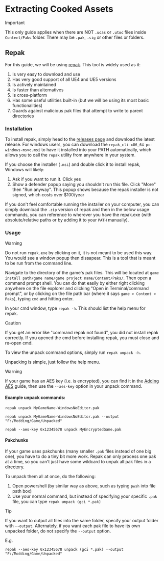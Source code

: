 # Extracting Cooked Assets
> [!IMPORTANT]
> This only guide applies when there are NOT `.ucas` or `.utoc` files inside `Content/Paks` folder. There may be `.pak`, `.sig` or other files or folders.   

## Repak

For this guide, we will be using [repak](https://github.com/trumank/repak). This tool is widely used as it:
1. Is very easy to download and use
2. Has very good support of all UE4 and UE5 versions
3. Is actively maintained
4. Is faster than alternatives
5. Is cross-platform
6. Has some useful utilities built-in (but we will be using its most basic functionalities)
7. Guards against malicious pak files that attempt to write to parent directories

### Installation

To install repak, simply head to the [releases page](https://github.com/trumank/repak/releases) and download the latest release. For windows users, you can download the `repak_cli-x86_64-pc-windows-msvc.msi` to have it installed into your PATH automatically, which allows you to call the `repak` utility from anywhere in your system.

If you choose the installer (`.msi`) and double click it to install repak, Windows will likely:
1. Ask if you want to run it. Click yes
2. Show a defender popup saying you shouldn't run this file. Click "More" then "Run anyway". This popup shows because the repak installer is not signed, which costs over $100/year

If you don't feel comfortable running the installer on your computer, you can simply download the `.zip` version of repak and then in the below usage commands, you can reference to wherever you have the repak.exe (with absolute/relative paths or by adding it to your `PATH` manually).

### Usage

> [!WARNING]
> Do not run `repak.exe` by clicking on it, it is not meant to be used this way. You would see a window popup then dissapear. This is a tool that is meant to be run from the command line.

Navigate to the directory of the game's pak files. This will be located at `game install path/game name/game project name/Content/Paks/`. Then open a command prompt shell. You can do that easily by either right clicking anywhere on the file explorer and clicking "Open in Terminal/command prompt", or by clicking on the file path bar (where it says `game > Content > Paks`), typing `cmd` and hitting enter.

In your cmd window, type `repak -h`. This should list the help menu for repak. 

> [!CAUTION]
> If you get an error like "command repak not found", you did not install repak correctly. If you opened the cmd before installing repak, you must close and re-open cmd.

To view the unpack command options, simply run `repak unpack -h`.

Unpacking is simple, just follow the help menu.

> [!WARNING]
> If your game has an AES key (i.e. is encrypted), you can find it in the [Adding AES](AesKey.md) guide, then use the `--aes-key` option in your unpack command.

#### Example unpack commands:

`repak unpack MyGameName-WindowsNoEditor.pak`

`repak unpack MyGameName-WindowsNoEditor.pak --output "F:/Modding/Game/Unpacked"`

`repak --aes-key 0x12345678 unpack MyEncryptedGame.pak`

#### Pakchunks

If your game uses pakchunks (many smaller `.pak` files instead of one big one), you have to do a tiny bit more work. Repak can only process one pak at a time, so you can't just have some wildcard to unpak all pak files in a directory.

To unpack them all at once, do the following:
1. Open powershell (by similar way as above, such as typing `pwsh` into file path box)
2. Use your normal command, but instead of specifying your specific `.pak` file, you can type `repak unpack (gci *.pak)`

> [!TIP]
> If you want to output all files into the same folder, specify your output folder with `--output`. Alternately, if you want each pak file to have its own unpacked folder, do not specify the `--output` option.

E.g.

`repak --aes-key 0x12345678 unpack (gci *.pak) --output "F:/Modding/Game/Unpacked"`